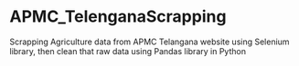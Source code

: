 # APMC_TelenganaScrapping
Scrapping Agriculture data from APMC Telangana website using Selenium library, then clean that raw data using Pandas library in Python
